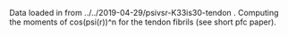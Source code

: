 Data loaded in from ../../2019-04-29/psivsr-K33is30-tendon . Computing the moments of cos(psi(r))^n for the tendon fibrils (see short pfc paper).